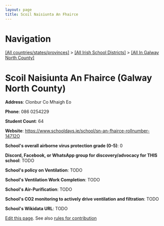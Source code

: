 ```yaml
---
layout: page
title: Scoil Naisiunta An Fhairce
---
```

# Navigation

[[All countries/states/provinces]](../../..) > [[All Irish School Districts]](../..) > [[All In Galway North County]](..)

# Scoil Naisiunta An Fhairce (Galway North County)

**Address**: Clonbur Co Mhaigh Eo

**Phone**: 086 0254229

**Student Count**: 64

**Website**: <https://www.schooldays.ie/school/sn-an-fhairce-rollnumber-14712O>

**School's overall airborne virus protection grade (0-5)**: 0

**Discord, Facebook, or WhatsApp group for discovery/advocacy for THIS school**: TODO

**School's policy on Ventilation**: TODO

**School's Ventilation Work Completion**: TODO

**School's Air-Purification**: TODO

**School's CO2 monitoring to actively drive ventilation and filtration**: TODO

**School's Wikidata URL**: TODO


[Edit this page](https://github.com/ventilate-schools/Ireland/edit/main/./Galway_North_County/Scoil_Naisiunta_An_Fhairce.md). See also [rules for contribution](../../../contribution-rules/)